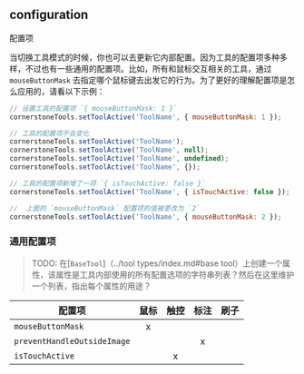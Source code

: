 ## configuration
配置项

当切换工具模式的时候，你也可以去更新它内部配置。因为工具的配置项多种多样，不过也有一些通用的配置项。比如，所有和鼠标交互相关的工具，通过     `mouseButtonMask` 去指定哪个鼠标键去出发它的行为。为了更好的理解配置项是怎么应用的，请看以下示例：

```js
// 设置工具的配置项 `{ mouseButtonMask: 1 }`
cornerstoneTools.setToolActive('ToolName', { mouseButtonMask: 1 });

// 工具的配置项不会变化
cornerstoneTools.setToolActive('ToolName');
cornerstoneTools.setToolActive('ToolName', null);
cornerstoneTools.setToolActive('ToolName', undefined);
cornerstoneTools.setToolActive('ToolName', {});

// 工具的配置项新增了一项 `{ isTouchActive: false }`
cornerstoneTools.setToolActive('ToolName', { isTouchActive: false });

//  上面的 `mouseButtonMask` 配置项的值被更改为 `2`
cornerstoneTools.setToolActive('ToolName', { mouseButtonMask: 2 });
```

### 通用配置项

> TODO: 在[`BaseTool`]（../tool types/index.md#base tool）上创建一个属性，该属性是工具内部使用的所有配置选项的字符串列表？然后在这里维护一个列表，指出每个属性的用途？

| 配置项                      | 鼠标 | 触控 | 标注 | 刷子 |
| --------------------------- | :---: | :---: | :--------: | :---: |
| `mouseButtonMask`           |   x   |       |            |       |
| `preventHandleOutsideImage` |       |       |     x      |       |
| `isTouchActive`             |       |   x   |            |       |
